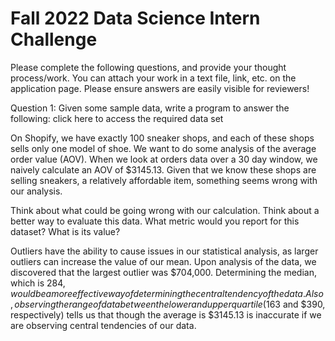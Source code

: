 # Fall 2022 Data Science Intern Challenge 

Please complete the following questions, and provide your thought process/work. You can attach your work in a text file, link, etc. on the application page. Please ensure answers are easily visible for reviewers!


Question 1: Given some sample data, write a program to answer the following: click here to access the required data set

On Shopify, we have exactly 100 sneaker shops, and each of these shops sells only one model of shoe. We want to do some analysis of the average order value (AOV). When we look at orders data over a 30 day window, we naively calculate an AOV of $3145.13. Given that we know these shops are selling sneakers, a relatively affordable item, something seems wrong with our analysis. 

Think about what could be going wrong with our calculation. Think about a better way to evaluate this data.
What metric would you report for this dataset?
What is its value?

Outliers have the ability to cause issues in our statistical analysis, as larger outliers can increase the value of our mean. Upon analysis of the data, we discovered that the largest outlier was $704,000. 
Determining the median, which is $284, would be a more effective way of determining the central tendency of the data. Also, observing the range of data between the lower and upper quartile ($163 and $390, respectively) tells us that though the average is $3145.13 is inaccurate if we are observing central tendencies of our data.
